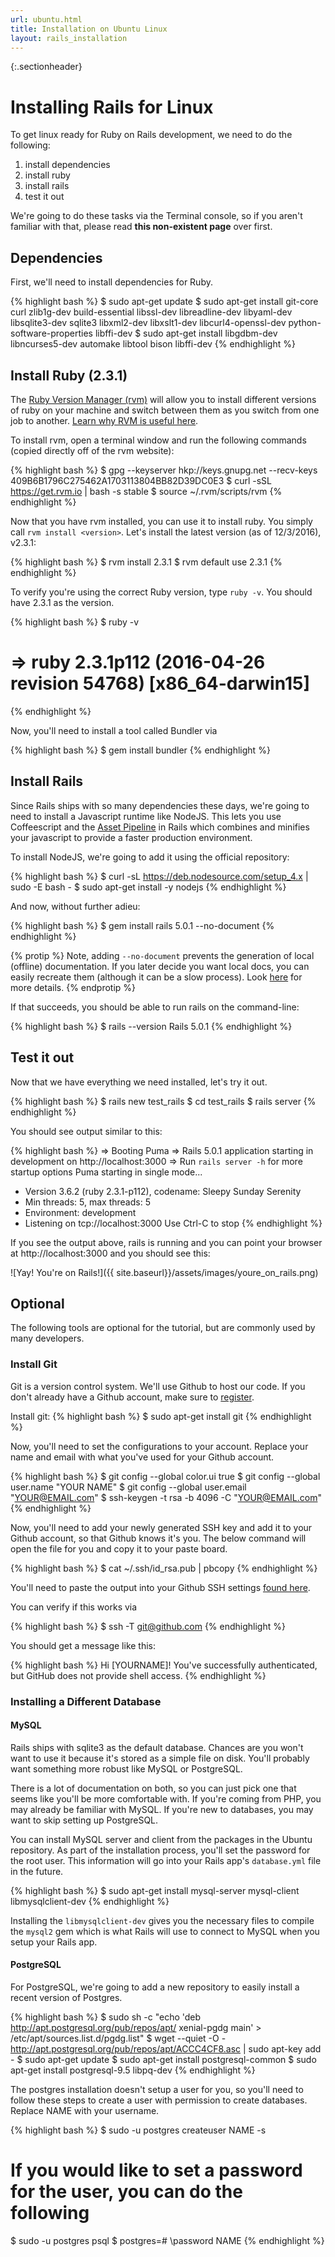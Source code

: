 ```yaml
---
url: ubuntu.html
title: Installation on Ubuntu Linux
layout: rails_installation
---
```


{:.sectionheader}
# Installing Rails for Linux

To get linux ready for Ruby on Rails development, we need to do the following:

1. install dependencies
1. install ruby
1. install rails
1. test it out

We're going to do these tasks via the Terminal console, so if you aren't familiar with that, please read **this non-existent page** over first.

## Dependencies

First, we'll need to install dependencies for Ruby.

{% highlight bash %}
   $ sudo apt-get update
   $ sudo apt-get install git-core curl zlib1g-dev build-essential libssl-dev libreadline-dev libyaml-dev libsqlite3-dev sqlite3 libxml2-dev libxslt1-dev libcurl4-openssl-dev python-software-properties libffi-dev
   $ sudo apt-get install libgdbm-dev libncurses5-dev automake libtool bison libffi-dev
{% endhighlight %}

## Install Ruby (2.3.1)

The [Ruby Version Manager (rvm)](http://rvm.io/) will allow you to install different versions of ruby on your machine and switch between them as you switch from one job to another. [Learn why RVM is useful here](https://code.tutsplus.com/articles/why-you-should-use-rvm--net-19529).

To install rvm, open a terminal window and run the following commands (copied directly off of the rvm website):

{% highlight bash %}
   $ gpg --keyserver hkp://keys.gnupg.net --recv-keys 409B6B1796C275462A1703113804BB82D39DC0E3
   $ curl -sSL https://get.rvm.io | bash -s stable
   $ source ~/.rvm/scripts/rvm
{% endhighlight %}

Now that you have rvm installed, you can use it to install ruby.  You simply call `rvm install <version>`.  Let's install the latest version (as of 12/3/2016), v2.3.1:

{% highlight bash %}
  $ rvm install 2.3.1
  $ rvm default use 2.3.1
{% endhighlight %}

To verify you're using the correct Ruby version, type `ruby -v`. You should have 2.3.1 as the version.

{% highlight bash %}
  $ ruby -v
  # => ruby 2.3.1p112 (2016-04-26 revision 54768) [x86_64-darwin15]
{% endhighlight %}

Now, you'll need to install a tool called Bundler via

{% highlight bash %}
   $ gem install bundler
{% endhighlight %}

## Install Rails

Since Rails ships with so many dependencies these days, we're going to need to install a Javascript runtime like NodeJS. This lets you use Coffeescript and the [Asset Pipeline](http://guides.rubyonrails.org/asset_pipeline.html) in Rails which combines and minifies your javascript to provide a faster production environment.

To install NodeJS, we're going to add it using the official repository:

{% highlight bash %}
   $ curl -sL https://deb.nodesource.com/setup_4.x | sudo -E bash -
   $ sudo apt-get install -y nodejs
{% endhighlight %}

And now, without further adieu:

{% highlight bash %}
  $ gem install rails 5.0.1 --no-document
{% endhighlight %}

{% protip %}
Note, adding `--no-document` prevents the generation of local (offline) documentation.  If you later decide you want local docs, you can easily recreate them (although it can be a slow process).  Look [here](http://blog.honeybadger.io/how-to-globally-disable-rdoc-and-ri-during-gem-installs/) for more details.
{% endprotip %}

If that succeeds, you should be able to run rails on the command-line:

{% highlight bash %}
  $ rails --version
  Rails 5.0.1
{% endhighlight %}

## Test it out

Now that we have everything we need installed, let's try it out.

{% highlight bash %}
  $ rails new test_rails
  $ cd test_rails
  $ rails server
{% endhighlight %}

You should see output similar to this:

{% highlight bash %}
  => Booting Puma
  => Rails 5.0.1 application starting in development on http://localhost:3000
  => Run `rails server -h` for more startup options
  Puma starting in single mode...
  * Version 3.6.2 (ruby 2.3.1-p112), codename: Sleepy Sunday Serenity
  * Min threads: 5, max threads: 5
  * Environment: development
  * Listening on tcp://localhost:3000
  Use Ctrl-C to stop
{% endhighlight %}

If you see the output above, rails is running and you can point your browser at http://localhost:3000 and you should see this:

![Yay! You're on Rails!]({{ site.baseurl}}/assets/images/youre_on_rails.png)

## Optional

The following tools are optional for the tutorial, but are commonly used by many developers.

### Install Git

Git is a version control system. We'll use Github to host our code. If you don't already have a Github account, make sure to [register](https://github.com/).

Install git:
{% highlight bash %}
   $ sudo apt-get install git
{% endhighlight %}

Now, you'll need to set the configurations to your account. Replace your name and email with what you've used for your Github account.

{% highlight bash %}
   $ git config --global color.ui true
   $ git config --global user.name "YOUR NAME"
   $ git config --global user.email "YOUR@EMAIL.com"
   $ ssh-keygen -t rsa -b 4096 -C "YOUR@EMAIL.com"
{% endhighlight %}

Now, you'll need to add your newly generated SSH key and add it to your Github account, so that Github knows it's you. The below command will open the file for you and copy it to your paste board.

{% highlight bash %}
   $ cat ~/.ssh/id_rsa.pub | pbcopy
{% endhighlight %}

You'll need to paste the output into your Github SSH settings [found here](https://github.com/settings/ssh).

You can verify if this works via

{% highlight bash %}
   $ ssh -T git@github.com
{% endhighlight %}

You should get a message like this:

{% highlight bash %}
   Hi [YOURNAME]! You've successfully authenticated, but GitHub does not provide shell access.
{% endhighlight %}

### Installing a Different Database

#### MySQL

Rails ships with sqlite3 as the default database. Chances are you won't want to use it because it's stored as a simple file on disk. You'll probably want something more robust like MySQL or PostgreSQL.

There is a lot of documentation on both, so you can just pick one that seems like you'll be more comfortable with. If you're coming from PHP, you may already be familiar with MySQL. If you're new to databases, you may want to skip setting up PostgreSQL.

You can install MySQL server and client from the packages in the Ubuntu repository. As part of the installation process, you'll set the password for the root user. This information will go into your Rails app's `database.yml` file in the future.

{% highlight bash %}
   $ sudo apt-get install mysql-server mysql-client libmysqlclient-dev
{% endhighlight %}

Installing the `libmysqlclient-dev` gives you the necessary files to compile the `mysql2` gem which is what Rails will use to connect to MySQL when you setup your Rails app.

#### PostgreSQL

For PostgreSQL, we're going to add a new repository to easily install a recent version of Postgres.

{% highlight bash %}
   $ sudo sh -c "echo 'deb http://apt.postgresql.org/pub/repos/apt/ xenial-pgdg main' > /etc/apt/sources.list.d/pgdg.list"
   $ wget --quiet -O - http://apt.postgresql.org/pub/repos/apt/ACCC4CF8.asc | sudo apt-key add -
   $ sudo apt-get update
   $ sudo apt-get install postgresql-common
   $ sudo apt-get install postgresql-9.5 libpq-dev
{% endhighlight %}

The postgres installation doesn't setup a user for you, so you'll need to follow these steps to create a user with permission to create databases. Replace NAME with your username.

{% highlight bash %}
   $ sudo -u postgres createuser NAME -s

   # If you would like to set a password for the user, you can do the following
   $ sudo -u postgres psql
   $ postgres=# \password NAME
{% endhighlight %}
